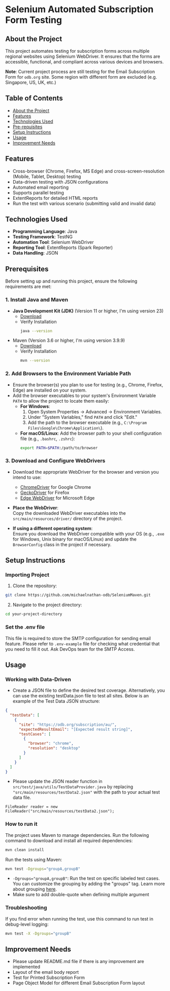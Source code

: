 # Selenium Automated Subscription Form Testing

## About the Project
This project automates testing for subscription forms across multiple regional websites using Selenium WebDriver. It ensures that the forms are accessible, functional, and compliant across various devices and browsers.

**Note**: Current project process are still testing for the Email Subscription Form for `odb.org` site. Some region with different form are excluded (e.g. Singapore, US, UK, etc.)  

## Table of Contents
- [About the Project](#about-the-project)
- [Features](#features)
- [Technologies Used](#technologies-used)
- [Pre-requisites](#prerequisites)
- [Setup Instructions](#setup-instructions)
- [Usage](#usage)
- [Improvement Needs](#improvement-needs)

## Features
- Cross-browser (Chrome, Firefox, MS Edge) and cross-screen-resolution (Mobile, Tablet, Desktop) testing
- Data-driven testing with JSON configurations
- Automated email reporting
- Supports parallel testing
- ExtentReports for detailed HTML reports
- Run the test with various scenario (submitting valid and invalid data)

## Technologies Used
- **Programming Language**: Java
- **Testing Framework**: TestNG
- **Automation Tool**: Selenium WebDriver
- **Reporting Tool**: ExtentReports (Spark Reporter)
- **Data Handling**: JSON

## **Prerequisites**
Before setting up and running this project, ensure the following requirements are met:
### **1. Install Java and Maven**
- **Java Development Kit (JDK)** (Version 11 or higher, I'm using version 23) 
  - [Download](https://www.oracle.com/java/technologies/downloads/#java11?er=221886)
  - Verify Installation
    ```bash
    java --version
    ```
- Maven (Version 3.6 or higher, I'm using version 3.9.9)
  - [Download](https://maven.apache.org/install.html)
  - Verify Installation
    ```bash
    mvn --version
    ```

### **2. Add Browsers to the Environment Variable Path**
- Ensure the browser(s) you plan to use for testing (e.g., Chrome, Firefox, Edge) are installed on your system.
- Add the browser executables to your system's Environment Variable `PATH` to allow the project to locate them easily:
  - **For Windows**:
    1. Open System Properties → Advanced → Environment Variables.
    2. Under "System Variables," find `PATH` and click "Edit."
    3. Add the path to the browser executable (e.g., `C:\Program Files\Google\Chrome\Application\`).
  - **For macOS/Linux**:
    Add the browser path to your shell configuration file (e.g., `.bashrc`, `.zshrc`):
    ```bash
    export PATH=$PATH:/path/to/browser
    ```

### **3. Download and Configure WebDrivers**
- Download the appropriate WebDriver for the browser and version you intend to use:
  - [ChromeDriver](https://googlechromelabs.github.io/chrome-for-testing/) for Google Chrome
  - [GeckoDriver](https://github.com/mozilla/geckodriver/releases) for Firefox
  - [Edge WebDriver](https://developer.microsoft.com/en-us/microsoft-edge/tools/webdriver/) for Microsoft Edge

- **Place the WebDriver**:  
  Copy the downloaded WebDriver executables into the `src/main/resources/driver/` directory of the project.

- **If using a different operating system**:  
  Ensure you download the WebDriver compatible with your OS (e.g., `.exe` for Windows, Unix binary for macOS/Linux) and update the `BrowserConfig` class in the project if necessary.


## Setup Instructions
### Importing Project
1. Clone the repository:
```bash
git clone https://github.com/michaelnathan-odb/SeleniumMaven.git
```

2. Navigate to the project directory:
```bash
cd your-project-directory
```

### Set the .env file
This file is required to store the SMTP configuration for sending email feature. Please refer to `.env-example` file for checking what credential that you need to fill it out. Ask DevOps team for the SMTP Access.

## Usage
### Working with Data-Driven
- Create a JSON file to define the desired test coverage. Alternatively, you can use the existing testData.json file to test all sites. Below is an example of the Test Data JSON structure:
```json
{
  "testData": [
    {
      "site": "https://odb.org/subscription/au/",
      "expectedResultEmail": "[Expected result string]",
      "testCases": [
        {
          "browser": "chrome",
          "resolution": "desktop"
        }
      ]
    }
  ]
}
```

- Please update the JSON reader function in `src/test/java/utils/TestDataProvider.java` by replacing `"src/main/resources/testData2.json"` with the path to your actual test data file.
```
FileReader reader = new FileReader("src/main/resources/testData2.json");
```

### How to run it
The project uses Maven to manage dependencies. Run the following command to download and install all required dependencies:
```bash
mvn clean install
```

Run the tests using Maven:
```bash
mvn test -Dgroups="groupA,groupB"
```
- `-Dgroups="groupA,groupB"`: Run the test on specific labeled test cases. You can customize the grouping by adding the "groups" tag. Learn more about grouping [here](https://toolsqa.com/testng/groups-in-testng/). 
- Make sure to add double-quote when defining multiple argument

### Troubleshooting
If you find error when running the test, use this command to run test in debug-level logging:
```bash
mvn test -X -Dgroups="groupB"
```

## Improvement Needs
- Please update README.md file if there is any improvement are implemented
- Layout of the email body report
- Test for Printed Subscription Form
- Page Object Model for different Email Subscription Form layout
